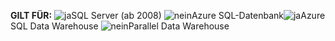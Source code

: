 <Token>**GILT FÜR:** ![ja](media/yes.png)SQL Server (ab 2008) ![nein](media/no.png)Azure SQL-Datenbank![ja](media/yes.png)Azure SQL Data Warehouse ![nein](media/no.png)Parallel Data Warehouse</Token>

